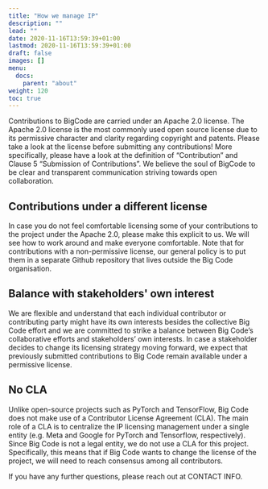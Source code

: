 ```yaml
---
title: "How we manage IP"
description: ""
lead: ""
date: 2020-11-16T13:59:39+01:00
lastmod: 2020-11-16T13:59:39+01:00
draft: false
images: []
menu:
  docs:
    parent: "about"
weight: 120
toc: true
---
```


Contributions to BigCode are carried under an Apache 2.0 license. The Apache 2.0 license is the most commonly used open source license due to its permissive character and clarity regarding copyright and patents. Please take a look at the license before submitting any contributions! More specifically, please have a look at the definition of “Contribution” and Clause 5 “Submission of Contributions”. We believe the soul of BigCode to be clear and transparent communication striving towards open collaboration. 

## Contributions under a different license
In case you do not feel comfortable licensing some of your contributions to the project under the Apache 2.0, please make this explicit to us. We will see how to work around and make everyone comfortable. Note that for contributions with a non-permissive license, our general policy is to put them in a separate Github repository that lives outside the Big Code organisation.

## Balance with stakeholders' own interest
We are flexible and understand that each individual contributor or contributing party might have its own interests besides the collective Big Code effort and we are committed to strike a balance between Big Code’s collaborative efforts and stakeholders’ own interests. In case a stakeholder decides to change its licensing strategy moving forward, we expect that previously submitted contributions to Big Code remain available under a permissive license. 

## No CLA
Unlike open-source projects such as PyTorch and TensorFlow, Big Code does not make use of a Contributor License Agreement (CLA). The main role of a CLA is to centralize the IP licensing management under a single entity (e.g. Meta and Google for PyTorch and Tensorflow, respectively). Since Big Code is not a legal entity, we do not use a CLA for this project. Specifically, this means that if Big Code wants to change the license of the project, we will need to reach consensus among all contributors. 

If you have any further questions, please reach out at CONTACT INFO. 